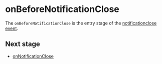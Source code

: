 # onBeforeNotificationClose
The `onBeforeNotificationClose` is the entry stage of the [notificationclose event](../events/notificationclose.md).

## Next stage
- [onNotificationClose](onNotificationClose.md)
